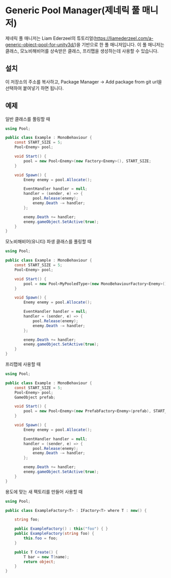 # Generic Pool Manager(제네릭 풀 매니저)
제네릭 풀 매니저는 Liam Ederzeel의 튜토리얼(https://liamederzeel.com/a-generic-object-pool-for-unity3d/)을 기반으로 한 풀 매니저입니다.
이 풀 매니저는 클래스, 모노비해비어를 상속받은 클래스, 프리팹을 생성하는데 사용할 수 있습니다.

## 설치
이 저장소의 주소를 복사하고, Package Manager → Add package from git url을 선택하여 붙여넣기 하면 됩니다.

## 예제
일반 클래스를 풀링할 때
```csharp
using Pool;

public class Example : MonoBehaviour {
    const START_SIZE = 5;
    Pool<Enemy> pool;

    void Start() {
        pool = new Pool<Enemy>(new Factory<Enemy>(), START_SIZE;
    }

	void Spawn() {
		Enemy enemy = pool.Allocate();

		EventHandler handler = null;
		handler = (sender, e) => {
			pool.Release(enemy);
			enemy.Death -= handler;
		};

		enemy.Death += handler;
		enemy.gameObject.SetActive(true);
	}
} 
```

모노비해비어(유니티) 파생 클래스를 풀링할 때
```csharp
using Pool;

public class Example : MonoBehaviour {
    const START_SIZE = 5;
    Pool<Enemy> pool;

    void Start() {
        pool = new Pool<MyPooledType>(new MonoBehaviourFactory<Enemy>(), START_SIZE;
    }

	void Spawn() {
		Enemy enemy = pool.Allocate();

		EventHandler handler = null;
		handler = (sender, e) => {
			pool.Release(enemy);
			enemy.Death -= handler;
		};

		enemy.Death += handler;
		enemy.gameObject.SetActive(true);
	}
} 
```

프리팹에 사용할 때
```csharp
using Pool;

public class Example : MonoBehaviour {
    const START_SIZE = 5;
    Pool<Enemy> pool;
    GameObject prefab;

    void Start() {
        pool = new Pool<Enemy>(new PrefabFactory<Enemy>(prefab), START_SIZE;
    }

	void Spawn() {
		Enemy enemy = pool.Allocate();

		EventHandler handler = null;
		handler = (sender, e) => {
			pool.Release(enemy);
			enemy.Death -= handler;
		};

		enemy.Death += handler;
		enemy.gameObject.SetActive(true);
	}
} 
```

용도에 맞는 새 팩토리를 만들어 사용할 때
```csharp
using Pool;

public class ExampleFactory<T> : IFactory<T> where T : new() {

	string foo;

	public ExampleFactory() : this("foo") { }
	public ExampleFactory(string foo) {
		this.foo = foo;
	}

	public T Create() {
		T bar = new T(name);
		return object;
	}
}
```